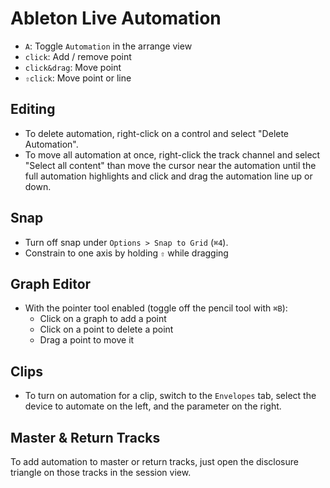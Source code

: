 # Ableton Live Automation

- `A`: Toggle `Automation` in the arrange view
- `click`: Add / remove point
- `click&drag`: Move point
- `⇧click`: Move point or line

## Editing

- To delete automation, right-click on a control and select "Delete Automation".
- To move all automation at once, right-click the track channel and select "Select all content" than move the cursor near the automation until the full automation highlights and click and drag the automation line up or down.

## Snap

- Turn off snap under `Options > Snap to Grid` (`⌘4`).
- Constrain to one axis by holding `⇧` while dragging

## Graph Editor

- With the pointer tool enabled (toggle off the pencil tool with `⌘B`):
    - Click on a graph to add a point
    - Click on a point to delete a point
    - Drag a point to move it

## Clips

- To turn on automation for a clip, switch to the `Envelopes` tab, select the device to automate on the left, and the parameter on the right.

## Master & Return Tracks

To add automation to master or return tracks, just open the disclosure triangle on those tracks in the session view.
